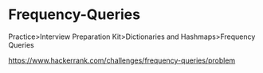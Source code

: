 # Frequency-Queries

Practice>Interview Preparation Kit>Dictionaries and Hashmaps>Frequency Queries

https://www.hackerrank.com/challenges/frequency-queries/problem
